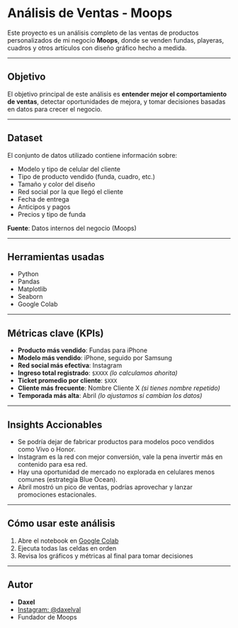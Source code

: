 # Análisis de Ventas - Moops

Este proyecto es un análisis completo de las ventas de productos personalizados de mi negocio **Moops**, donde se venden fundas, playeras, cuadros y otros artículos con diseño gráfico hecho a medida.

---

## Objetivo

El objetivo principal de este análisis es **entender mejor el comportamiento de ventas**, detectar oportunidades de mejora, y tomar decisiones basadas en datos para crecer el negocio.

---

## Dataset

El conjunto de datos utilizado contiene información sobre:

- Modelo y tipo de celular del cliente
- Tipo de producto vendido (funda, cuadro, etc.)
- Tamaño y color del diseño
- Red social por la que llegó el cliente
- Fecha de entrega
- Anticipos y pagos
- Precios y tipo de funda

**Fuente**: Datos internos del negocio (Moops)

---

## Herramientas usadas

- Python
- Pandas
- Matplotlib
- Seaborn
- Google Colab

---

## Métricas clave (KPIs)

- **Producto más vendido**: Fundas para iPhone
- **Modelo más vendido**: iPhone, seguido por Samsung
- **Red social más efectiva**: Instagram
- **Ingreso total registrado**: `$XXXX` *(lo calculamos ahorita)*
- **Ticket promedio por cliente**: `$XXX`
- **Cliente más frecuente**: Nombre Cliente X *(si tienes nombre repetido)*
- **Temporada más alta**: Abril *(lo ajustamos si cambian los datos)*

---

## Insights Accionables

- Se podría dejar de fabricar productos para modelos poco vendidos como Vivo o Honor.
- Instagram es la red con mejor conversión, vale la pena invertir más en contenido para esa red.
- Hay una oportunidad de mercado no explorada en celulares menos comunes (estrategia Blue Ocean).
- Abril mostró un pico de ventas, podrías aprovechar y lanzar promociones estacionales.

---

## Cómo usar este análisis

1. Abre el notebook en [Google Colab](https://colab.research.google.com/drive/1iM1KcIc2hss6t_t5cvSUANTUh-FeV3Rj)
2. Ejecuta todas las celdas en orden
3. Revisa los gráficos y métricas al final para tomar decisiones

---

## Autor

- **Daxel**
- [Instagram: @daxelval](https://www.instagram.com/daxelval)
- Fundador de Moops

